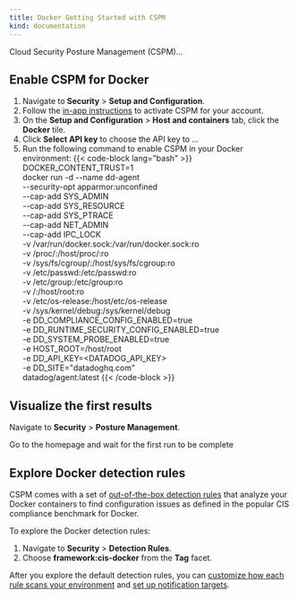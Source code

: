 ```yaml
---
title: Docker Getting Started with CSPM
kind: documentation
---
```


Cloud Security Posture Management (CSPM)...

## Enable CSPM for Docker

1. Navigate to **Security** > **Setup and Configuration**.
2. Follow the [in-app instructions][5] to activate CSPM for your account.
3. On the **Setup and Configuration** > **Host and containers** tab, click the **Docker** tile.
4. Click **Select API key** to choose the API key to ...
5. Run the following command to enable CSPM in your Docker environment:
{{< code-block lang="bash" >}}
DOCKER_CONTENT_TRUST=1 \
  docker run -d --name dd-agent \
  --security-opt apparmor:unconfined \
  --cap-add SYS_ADMIN \
  --cap-add SYS_RESOURCE \
  --cap-add SYS_PTRACE \
  --cap-add NET_ADMIN \
  --cap-add IPC_LOCK \
  -v /var/run/docker.sock:/var/run/docker.sock:ro \
  -v /proc/:/host/proc/:ro \
  -v /sys/fs/cgroup/:/host/sys/fs/cgroup:ro \
  -v /etc/passwd:/etc/passwd:ro \
  -v /etc/group:/etc/group:ro \
  -v /:/host/root:ro \
  -v /etc/os-release:/host/etc/os-release \
  -v /sys/kernel/debug:/sys/kernel/debug \
  -e DD_COMPLIANCE_CONFIG_ENABLED=true \
  -e DD_RUNTIME_SECURITY_CONFIG_ENABLED=true \
  -e DD_SYSTEM_PROBE_ENABLED=true \
  -e HOST_ROOT=/host/root \
  -e DD_API_KEY=<DATADOG_API_KEY> \
  -e DD_SITE="datadoghq.com" \
  datadog/agent:latest
{{< /code-block >}}

## Visualize the first results

Navigate to **Security** > **Posture Management**.

Go to the homepage and wait for the first run to be complete

## Explore Docker detection rules

CSPM comes with a set of [out-of-the-box detection rules][2] that analyze your Docker containers to find configuration issues as defined in the popular CIS compliance benchmark for Docker.

To explore the Docker detection rules:

1. Navigate to **Security** > **Detection Rules**.
2. Choose **framework:cis-docker** from the **Tag** facet.

After you explore the default detection rules, you can [customize how each rule scans your environment][3] and [set up notification targets][4].

[1]: https://docs.datadoghq.com/integrations/azure
[2]: /security_platform/default_rules/#cat-posture-management-infra
[3]: /security_platform/cspm/frameworks_and_benchmarks#customize-how-your-environment-is-scanned-by-each-rule
[4]: /security_platform/cspm/frameworks_and_benchmarks#set-notification-targets-for-detection-rules
[5]: https://app.datadoghq.com/security/configuration